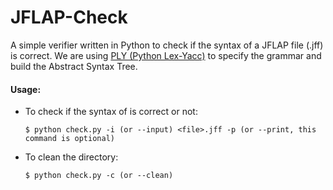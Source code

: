 # JFLAP-Check

A simple verifier written in Python to check if the syntax of a JFLAP file (.jff) is correct. We are using [PLY (Python Lex-Yacc)](http://www.dabeaz.com/ply/) to specify the grammar and build the Abstract Syntax Tree.

#### Usage:

* To check if the syntax of *<file>* is correct or not:
  ```
  $ python check.py -i (or --input) <file>.jff -p (or --print, this command is optional)
  ```

* To clean the directory:
  ```
  $ python check.py -c (or --clean)
  ```